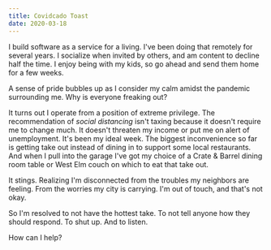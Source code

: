 ```yaml
---
title: Covidcado Toast
date: 2020-03-18
---
```


I build software as a service for a living.
I've been doing that remotely for several years.
I socialize when invited by others, and am content to decline half the time.
I enjoy being with my kids, so go ahead and send them home for a few weeks.

A sense of pride bubbles up as I consider my calm amidst the pandemic surrounding me.
Why is everyone freaking out?

It turns out I operate from a position of extreme privilege.
The recommendation of *social distancing* isn't taxing because it doesn't require me to change much.
It doesn't threaten my income or put me on alert of unemployment. It's been my ideal week. The biggest inconvenience so far is getting take out instead of dining in to support some local restaurants.
And when I pull into the garage I've got my choice of a Crate &amp; Barrel dining room table or West Elm couch on which to eat that take out.

It stings.
Realizing I'm disconnected from the troubles my neighbors are feeling.
From the worries my city is carrying.
I'm out of touch, and that's not okay.

So I'm resolved to not have the hottest take.
To not tell anyone how they should respond.
To shut up.
And to listen.

How can I help?
